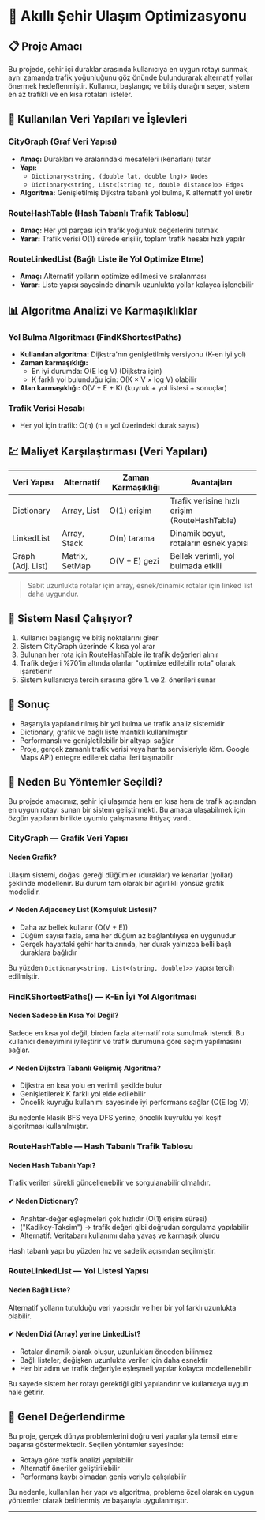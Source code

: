 # 🚌 Akıllı Şehir Ulaşım Optimizasyonu


## 📋 Proje Amacı

Bu projede, şehir içi duraklar arasında kullanıcıya en uygun rotayı sunmak, aynı zamanda trafik yoğunluğunu göz önünde bulundurarak alternatif yollar önermek hedeflenmiştir. Kullanıcı, başlangıç ve bitiş durağını seçer, sistem en az trafikli ve en kısa rotaları listeler.

## 🔧 Kullanılan Veri Yapıları ve İşlevleri

### CityGraph (Graf Veri Yapısı)
- **Amaç:** Durakları ve aralarındaki mesafeleri (kenarları) tutar
- **Yapı:**
  - `Dictionary<string, (double lat, double lng)> Nodes`
  - `Dictionary<string, List<(string to, double distance)>> Edges`
- **Algoritma:** Genişletilmiş Dijkstra tabanlı yol bulma, K alternatif yol üretir

### RouteHashTable (Hash Tabanlı Trafik Tablosu)
- **Amaç:** Her yol parçası için trafik yoğunluk değerlerini tutmak
- **Yarar:** Trafik verisi O(1) sürede erişilir, toplam trafik hesabı hızlı yapılır

### RouteLinkedList (Bağlı Liste ile Yol Optimize Etme)
- **Amaç:** Alternatif yolların optimize edilmesi ve sıralanması
- **Yarar:** Liste yapısı sayesinde dinamik uzunlukta yollar kolayca işlenebilir

## 📊 Algoritma Analizi ve Karmaşıklıklar

### Yol Bulma Algoritması (FindKShortestPaths)
- **Kullanılan algoritma:** Dijkstra'nın genişletilmiş versiyonu (K-en iyi yol)
- **Zaman karmaşıklığı:**
  - En iyi durumda: O(E log V) (Dijkstra için)
  - K farklı yol bulunduğu için: O(K × V × log V) olabilir
- **Alan karmaşıklığı:** O(V + E + K) (kuyruk + yol listesi + sonuçlar)

### Trafik Verisi Hesabı
- Her yol için trafik: O(n) (n = yol üzerindeki durak sayısı)

## 💹 Maliyet Karşılaştırması (Veri Yapıları)

| Veri Yapısı | Alternatif | Zaman Karmaşıklığı | Avantajları |
|-------------|------------|-------------------|------------|
| Dictionary | Array, List | O(1) erişim | Trafik verisine hızlı erişim (RouteHashTable) |
| LinkedList | Array, Stack | O(n) tarama | Dinamik boyut, rotaların esnek yapısı |
| Graph (Adj. List) | Matrix, SetMap | O(V + E) gezi | Bellek verimli, yol bulmada etkili |

> Sabit uzunlukta rotalar için array, esnek/dinamik rotalar için linked list daha uygundur.

## 🔄 Sistem Nasıl Çalışıyor?

1. Kullanıcı başlangıç ve bitiş noktalarını girer
2. Sistem CityGraph üzerinde K kısa yol arar
3. Bulunan her rota için RouteHashTable ile trafik değerleri alınır
4. Trafik değeri %70'in altında olanlar "optimize edilebilir rota" olarak işaretlenir
5. Sistem kullanıcıya tercih sırasına göre 1. ve 2. önerileri sunar

## 🏁 Sonuç

- Başarıyla yapılandırılmış bir yol bulma ve trafik analiz sistemidir
- Dictionary, grafik ve bağlı liste mantıklı kullanılmıştır
- Performanslı ve genişletilebilir bir altyapı sağlar
- Proje, gerçek zamanlı trafik verisi veya harita servisleriyle (örn. Google Maps API) entegre edilerek daha ileri taşınabilir

## 🤔 Neden Bu Yöntemler Seçildi?

Bu projede amacımız, şehir içi ulaşımda hem en kısa hem de trafik açısından en uygun rotayı sunan bir sistem geliştirmekti. Bu amaca ulaşabilmek için özgün yapıların birlikte uyumlu çalışmasına ihtiyaç vardı.

### CityGraph — Grafik Veri Yapısı
#### Neden Grafik?
Ulaşım sistemi, doğası gereği düğümler (duraklar) ve kenarlar (yollar) şeklinde modellenir. Bu durum tam olarak bir ağırlıklı yönsüz grafik modelidir.

#### ✔ Neden Adjacency List (Komşuluk Listesi)?
- Daha az bellek kullanır (O(V + E))
- Düğüm sayısı fazla, ama her düğüm az bağlantılıysa en uygunudur
- Gerçek hayattaki şehir haritalarında, her durak yalnızca belli başlı duraklara bağlıdır

Bu yüzden `Dictionary<string, List<(string, double)>>` yapısı tercih edilmiştir.

### FindKShortestPaths() — K-En İyi Yol Algoritması
#### Neden Sadece En Kısa Yol Değil?
Sadece en kısa yol değil, birden fazla alternatif rota sunulmak istendi. Bu kullanıcı deneyimini iyileştirir ve trafik durumuna göre seçim yapılmasını sağlar.

#### ✔ Neden Dijkstra Tabanlı Gelişmiş Algoritma?
- Dijkstra en kısa yolu en verimli şekilde bulur
- Genişletilerek K farklı yol elde edilebilir
- Öncelik kuyruğu kullanımı sayesinde iyi performans sağlar (O(E log V))

Bu nedenle klasik BFS veya DFS yerine, öncelik kuyruklu yol keşif algoritması kullanılmıştır.

### RouteHashTable — Hash Tabanlı Trafik Tablosu
#### Neden Hash Tabanlı Yapı?
Trafik verileri sürekli güncellenebilir ve sorgulanabilir olmalıdır.

#### ✔ Neden Dictionary?
- Anahtar-değer eşleşmeleri çok hızlıdır (O(1) erişim süresi)
- ("Kadikoy-Taksim") → trafik değeri gibi doğrudan sorgulama yapılabilir
- Alternatif: Veritabanı kullanımı daha yavaş ve karmaşık olurdu

Hash tabanlı yapı bu yüzden hız ve sadelik açısından seçilmiştir.

### RouteLinkedList — Yol Listesi Yapısı
#### Neden Bağlı Liste?
Alternatif yolların tutulduğu veri yapısıdır ve her bir yol farklı uzunlukta olabilir.

#### ✔ Neden Dizi (Array) yerine LinkedList?
- Rotalar dinamik olarak oluşur, uzunlukları önceden bilinmez
- Bağlı listeler, değişken uzunlukta veriler için daha esnektir
- Her bir adım ve trafik değeriyle eşleşmeli yapılar kolayca modellenebilir

Bu sayede sistem her rotayı gerektiği gibi yapılandırır ve kullanıcıya uygun hale getirir.

## 📝 Genel Değerlendirme

Bu proje, gerçek dünya problemlerini doğru veri yapılarıyla temsil etme başarısı göstermektedir. Seçilen yöntemler sayesinde:

- Rotaya göre trafik analizi yapılabilir
- Alternatif öneriler geliştirilebilir
- Performans kaybı olmadan geniş veriyle çalışılabilir

Bu nedenle, kullanılan her yapı ve algoritma, probleme özel olarak en uygun yöntemler olarak belirlenmiş ve başarıyla uygulanmıştır.

---

